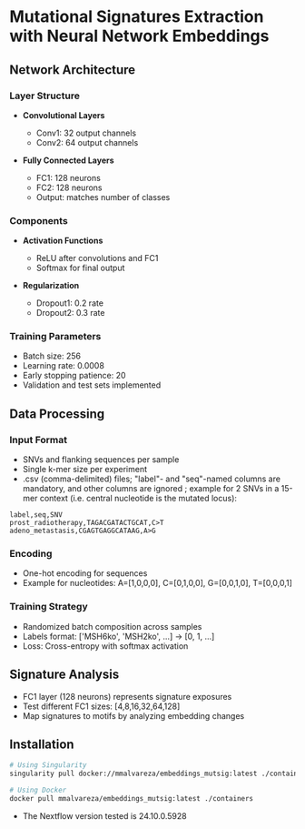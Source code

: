 # Mutational Signatures Extraction with Neural Network Embeddings

## Network Architecture
### Layer Structure
- **Convolutional Layers**
  - Conv1: 32 output channels
  - Conv2: 64 output channels

- **Fully Connected Layers**
  - FC1: 128 neurons
  - FC2: 128 neurons 
  - Output: matches number of classes

### Components
- **Activation Functions**
  - ReLU after convolutions and FC1
  - Softmax for final output

- **Regularization**
  - Dropout1: 0.2 rate
  - Dropout2: 0.3 rate

### Training Parameters
- Batch size: 256
- Learning rate: 0.0008
- Early stopping patience: 20
- Validation and test sets implemented

## Data Processing

### Input Format
- SNVs and flanking sequences per sample
- Single k-mer size per experiment
- .csv (comma-delimited) files; "label"- and "seq"-named columns are mandatory, and other columns are ignored ; example for 2 SNVs in a 15-mer context (i.e. central nucleotide is the mutated locus):
```
label,seq,SNV
prost_radiotherapy,TAGACGATACTGCAT,C>T
adeno_metastasis,CGAGTGAGGCATAAG,A>G
```

### Encoding
- One-hot encoding for sequences
- Example for nucleotides: A=[1,0,0,0], C=[0,1,0,0], G=[0,0,1,0], T=[0,0,0,1]

### Training Strategy
- Randomized batch composition across samples
- Labels format: ['MSH6ko', 'MSH2ko', ...] → [0, 1, ...]
- Loss: Cross-entropy with softmax activation

## Signature Analysis
- FC1 layer (128 neurons) represents signature exposures
- Test different FC1 sizes: [4,8,16,32,64,128]
- Map signatures to motifs by analyzing embedding changes

## Installation
```bash
# Using Singularity
singularity pull docker://mmalvareza/embeddings_mutsig:latest ./containers

# Using Docker
docker pull mmalvareza/embeddings_mutsig:latest ./containers
```

- The Nextflow version tested is 24.10.0.5928
